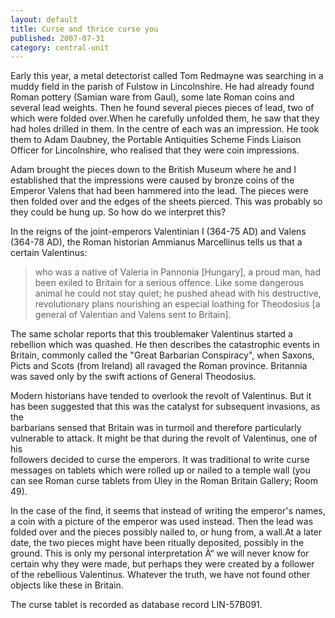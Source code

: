 ```yaml
---
layout: default
title: Curse and thrice curse you
published: 2007-07-31
category: central-unit
---
```

Early this year, a metal detectorist called Tom Redmayne was searching in a muddy field in the parish of Fulstow in Lincolnshire. He had already found Roman pottery (Samian ware from Gaul), some late Roman coins and several lead weights. Then he found several pieces pieces of lead, two of which were folded over.When he carefully unfolded them, he saw that they had holes drilled in them. In the centre of each was an impression. He took them to Adam Daubney, the Portable Antiquities Scheme Finds Liaison Officer for Lincolnshire, who realised that they were coin impressions.

Adam brought the pieces down to the British Museum where he and I established that the impressions were caused by bronze coins of the Emperor Valens that had been hammered into the lead. The pieces were then folded over and the edges of the sheets pierced. This was probably so they could be hung up. So how do we interpret this?

In the reigns of the joint-emperors Valentinian I (364-75 AD) and Valens (364-78 AD), the Roman historian Ammianus Marcellinus tells us that a certain Valentinus:

> who was a native of Valeria in Pannonia \[Hungary\], a proud man, had been exiled to Britain for a serious offence. Like some dangerous animal he could not stay quiet; he pushed ahead with his destructive, revolutionary plans nourishing an especial loathing for Theodosius \[a general of Valentian and Valens sent to Britain\].

The same scholar reports that this troublemaker Valentinus started a rebellion which was quashed. He then describes the catastrophic events in Britain, commonly called the "Great Barbarian Conspiracy", when Saxons, Picts and Scots (from Ireland) all ravaged the Roman province. Britannia was saved only by the swift actions of General Theodosius.

Modern historians have tended to overlook the revolt of Valentinus. But it has been suggested that this was the catalyst for subsequent invasions, as the  
barbarians sensed that Britain was in turmoil and therefore particularly vulnerable to attack. It might be that during the revolt of Valentinus, one of his  
followers decided to curse the emperors. It was traditional to write curse messages on tablets which were rolled up or nailed to a temple wall (you can see Roman curse tablets from Uley in the Roman Britain Gallery; Room 49).

In the case of the find, it seems that instead of writing the emperor's names, a coin with a picture of the emperor was used instead. Then the lead was folded over and the pieces possibly nailed to, or hung from, a wall.At a later date, the two pieces might have been ritually deposited, possibly in the ground. This is only my personal interpretation À“ we will never know for certain why they were made, but perhaps they were created by a follower of the rebellious Valentinus. Whatever the truth, we have not found other objects like these in Britain.

The curse tablet is recorded as database record LIN-57B091.
